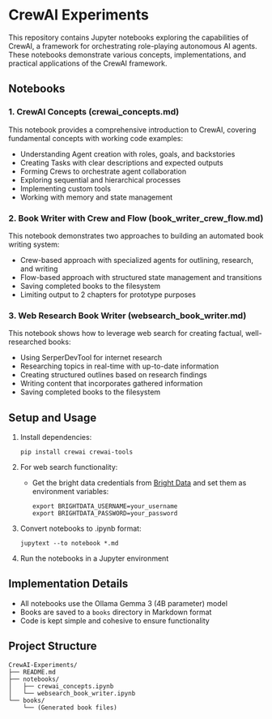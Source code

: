 # CrewAI Experiments

This repository contains Jupyter notebooks exploring the capabilities of CrewAI, a framework for orchestrating role-playing autonomous AI agents. These notebooks demonstrate various concepts, implementations, and practical applications of the CrewAI framework.

## Notebooks

### 1. CrewAI Concepts (crewai_concepts.md)

This notebook provides a comprehensive introduction to CrewAI, covering fundamental concepts with working code examples:

- Understanding Agent creation with roles, goals, and backstories
- Creating Tasks with clear descriptions and expected outputs
- Forming Crews to orchestrate agent collaboration
- Exploring sequential and hierarchical processes
- Implementing custom tools
- Working with memory and state management

### 2. Book Writer with Crew and Flow (book_writer_crew_flow.md)

This notebook demonstrates two approaches to building an automated book writing system:

- Crew-based approach with specialized agents for outlining, research, and writing
- Flow-based approach with structured state management and transitions
- Saving completed books to the filesystem
- Limiting output to 2 chapters for prototype purposes

### 3. Web Research Book Writer (websearch_book_writer.md)

This notebook shows how to leverage web search for creating factual, well-researched books:

- Using SerperDevTool for internet research
- Researching topics in real-time with up-to-date information
- Creating structured outlines based on research findings
- Writing content that incorporates gathered information
- Saving completed books to the filesystem

## Setup and Usage

1. Install dependencies:
   ```
   pip install crewai crewai-tools
   ```

2. For web search functionality:   
   - Get the bright data credentials from [Bright Data](https://brightdata.com) and set them as environment variables:
     ```
     export BRIGHTDATA_USERNAME=your_username
     export BRIGHTDATA_PASSWORD=your_password
     ```

3. Convert notebooks to .ipynb format:
   ```
   jupytext --to notebook *.md
   ```

4. Run the notebooks in a Jupyter environment

## Implementation Details

- All notebooks use the Ollama Gemma 3 (4B parameter) model
- Books are saved to a `books` directory in Markdown format
- Code is kept simple and cohesive to ensure functionality

## Project Structure

```
CrewAI-Experiments/
├── README.md
├── notebooks/
│   ├── crewai_concepts.ipynb
│   └── websearch_book_writer.ipynb
└── books/
    └── (Generated book files)
```
